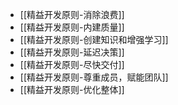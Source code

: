 
+ [[精益开发原则-消除浪费]]
+ [[精益开发原则-内建质量]]
+ [[精益开发原则-创建知识和增强学习]]
+ [[精益开发原则-延迟决策]]
+ [[精益开发原则-尽快交付]]
+ [[精益开发原则-尊重成员，赋能团队]]
+ [[精益开发原则-优化整体]]

